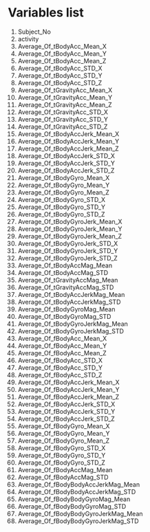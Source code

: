 # Variables list

1. Subject_No
2. activity
3. Average_Of_tBodyAcc_Mean_X
4. Average_Of_tBodyAcc_Mean_Y
5. Average_Of_tBodyAcc_Mean_Z
6. Average_Of_tBodyAcc_STD_X
7. Average_Of_tBodyAcc_STD_Y
8. Average_Of_tBodyAcc_STD_Z
9. Average_Of_tGravityAcc_Mean_X
10. Average_Of_tGravityAcc_Mean_Y
11. Average_Of_tGravityAcc_Mean_Z
12. Average_Of_tGravityAcc_STD_X
13. Average_Of_tGravityAcc_STD_Y
14. Average_Of_tGravityAcc_STD_Z
15. Average_Of_tBodyAccJerk_Mean_X
16. Average_Of_tBodyAccJerk_Mean_Y
17. Average_Of_tBodyAccJerk_Mean_Z
18. Average_Of_tBodyAccJerk_STD_X
19. Average_Of_tBodyAccJerk_STD_Y
20. Average_Of_tBodyAccJerk_STD_Z
21. Average_Of_tBodyGyro_Mean_X
22. Average_Of_tBodyGyro_Mean_Y
23. Average_Of_tBodyGyro_Mean_Z
24. Average_Of_tBodyGyro_STD_X
25. Average_Of_tBodyGyro_STD_Y
26. Average_Of_tBodyGyro_STD_Z
27. Average_Of_tBodyGyroJerk_Mean_X
28. Average_Of_tBodyGyroJerk_Mean_Y
29. Average_Of_tBodyGyroJerk_Mean_Z
30. Average_Of_tBodyGyroJerk_STD_X
31. Average_Of_tBodyGyroJerk_STD_Y
32. Average_Of_tBodyGyroJerk_STD_Z
33. Average_Of_tBodyAccMag_Mean
34. Average_Of_tBodyAccMag_STD
35. Average_Of_tGravityAccMag_Mean
36. Average_Of_tGravityAccMag_STD
37. Average_Of_tBodyAccJerkMag_Mean
38. Average_Of_tBodyAccJerkMag_STD
39. Average_Of_tBodyGyroMag_Mean
40. Average_Of_tBodyGyroMag_STD
41. Average_Of_tBodyGyroJerkMag_Mean
42. Average_Of_tBodyGyroJerkMag_STD
43. Average_Of_fBodyAcc_Mean_X
44. Average_Of_fBodyAcc_Mean_Y
45. Average_Of_fBodyAcc_Mean_Z
46. Average_Of_fBodyAcc_STD_X
47. Average_Of_fBodyAcc_STD_Y
48. Average_Of_fBodyAcc_STD_Z
49. Average_Of_fBodyAccJerk_Mean_X
50. Average_Of_fBodyAccJerk_Mean_Y
51. Average_Of_fBodyAccJerk_Mean_Z
52. Average_Of_fBodyAccJerk_STD_X
53. Average_Of_fBodyAccJerk_STD_Y
54. Average_Of_fBodyAccJerk_STD_Z
55. Average_Of_fBodyGyro_Mean_X
56. Average_Of_fBodyGyro_Mean_Y
57. Average_Of_fBodyGyro_Mean_Z
58. Average_Of_fBodyGyro_STD_X
59. Average_Of_fBodyGyro_STD_Y
60. Average_Of_fBodyGyro_STD_Z
61. Average_Of_fBodyAccMag_Mean
62. Average_Of_fBodyAccMag_STD
63. Average_Of_fBodyBodyAccJerkMag_Mean
64. Average_Of_fBodyBodyAccJerkMag_STD
65. Average_Of_fBodyBodyGyroMag_Mean
66. Average_Of_fBodyBodyGyroMag_STD
67. Average_Of_fBodyBodyGyroJerkMag_Mean
68. Average_Of_fBodyBodyGyroJerkMag_STD



